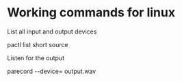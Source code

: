 # Working commands for linux
List all input and output devices

pactl list short source

Listen for the output

parecord --device=<device> output.wav

